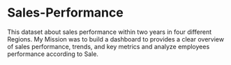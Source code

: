 # Sales-Performance
This dataset about sales performance within two years in four different Regions. My Mission was to build a dashboard  to provides a clear overview of sales performance, trends, and key metrics and analyze  employees performance according to Sale.
<br>

